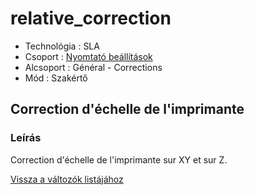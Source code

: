 # relative\_correction

* Technológia : SLA
* Csoport : [Nyomtató beállítások](../sla_printer/sla_parameters.md)
* Alcsoport : Général - Corrections
* Mód : Szakértő

## Correction d'échelle de l'imprimante

### Leírás

Correction d'échelle de l'imprimante sur XY et sur Z.

[Vissza a változók listájához](/)


